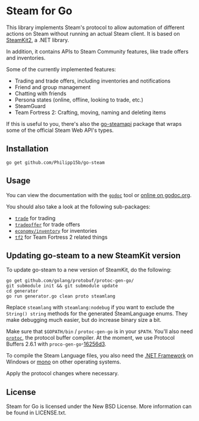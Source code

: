 # Steam for Go

This library implements Steam's protocol to allow automation of different actions on Steam without running an actual Steam client. It is based on [SteamKit2](https://github.com/SteamRE/SteamKit), a .NET library.

In addition, it contains APIs to Steam Community features, like trade offers and inventories.

Some of the currently implemented features:

  * Trading and trade offers, including inventories and notifications
  * Friend and group management
  * Chatting with friends
  * Persona states (online, offline, looking to trade, etc.)
  * SteamGuard
  * Team Fortress 2: Crafting, moving, naming and deleting items

If this is useful to you, there's also the [go-steamapi](https://github.com/Philipp15b/go-steamapi) package that wraps some of the official Steam Web API's types.

## Installation

    go get github.com/Philipp15b/go-steam

## Usage

You can view the documentation with the [`godoc`](http://golang.org/cmd/godoc) tool or
[online on godoc.org](http://godoc.org/github.com/Philipp15b/go-steam).

You should also take a look at the following sub-packages:

  * [`trade`](http://godoc.org/github.com/Philipp15b/go-steam/trade) for trading
  * [`tradeoffer`](http://godoc.org/github.com/Philipp15b/go-steam/tradeoffer) for trade offers
  * [`economy/inventory`](http://godoc.org/github.com/Philipp15b/go-steam/economy/inventory) for inventories
  * [`tf2`](http://godoc.org/github.com/Philipp15b/go-steam/tf2) for Team Fortress 2 related things

## Updating go-steam to a new SteamKit version

To update go-steam to a new version of SteamKit, do the following:

	go get github.com/golang/protobuf/protoc-gen-go/
    git submodule init && git submodule update
    cd generator
    go run generator.go clean proto steamlang

Replace `steamlang` with `steamlang:nodebug` if you want to exclude the `String() string` methods
for the generated SteamLanguage enums. They make debugging much easier, but do increase binary size a bit.

Make sure that `$GOPATH/bin` / `protoc-gen-go` is in your `$PATH`. You'll also need [`protoc`](https://developers.google.com/protocol-buffers/docs/downloads), the protocol buffer compiler. At the moment, we use Protocol Buffers 2.6.1 with `proco-gen-go`-[16256d3](https://github.com/golang/protobuf/tree/16256d3ce6929458613798ee44b7914a3f59f5c6).

To compile the Steam Language files, you also need the [.NET Framework](https://www.microsoft.com/net/downloads)
on Windows or [mono](http://www.go-mono.com/mono-downloads/download.html) on other operating systems.

Apply the protocol changes where necessary.

## License

Steam for Go is licensed under the New BSD License. More information can be found in LICENSE.txt.